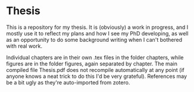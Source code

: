 # Thesis
This is a repository for my thesis. It is (obviously) a work in progress, and I mostly use it to reflect my plans and how I see my PhD developing, as well as an opportunity to do some background writing when I can't bothered with real work.

Individual chapters are in their own .tex files in the folder chapters, while figures are in the folder figures, again separated by chapter. The main compiled file Thesis.pdf does not recompile automatically at any point (if anyone knows a neat trick to do this I'd be very grateful). References may be a bit ugly as they're auto-imported from zotero.
